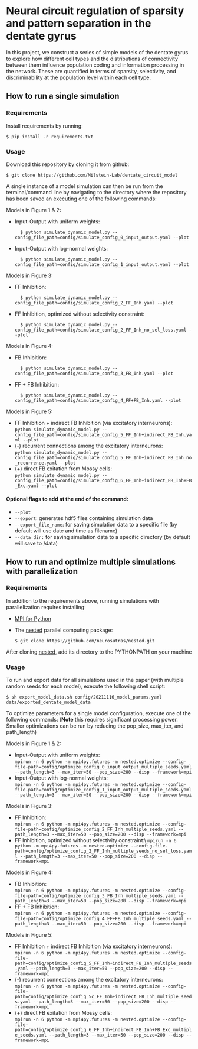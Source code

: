 Neural circuit regulation of sparsity and pattern separation in the dentate gyrus
========

In this project, we construct a series of simple models of the dentate gyrus to explore how different cell types and the
distributions of connectivity between them influence population coding and information processing in the network. These
are quantified in terms of sparsity, selectivity, and discriminability at the population level within each cell type. 


How to run a single simulation
------------

### Requirements
Install requirements by running:

    $ pip install -r requirements.txt

### Usage
Download this repository by cloning it from github:

    $ git clone https://github.com/Milstein-Lab/dentate_circuit_model

A single instance of a model simulation can then be run from the terminal/command line by navigating to the directory
where the repository has been saved an executing one of the following commands:

Models in Figure 1 & 2:
* Input-Output with uniform weights:


        $ python simulate_dynamic_model.py --config_file_path=config/simulate_config_0_input_output.yaml --plot

* Input-Output with log-normal weights:


        $ python simulate_dynamic_model.py --config_file_path=config/simulate_config_1_input_output.yaml --plot

Models in Figure 3:
* FF Inhibition:

        $ python simulate_dynamic_model.py --config_file_path=config/simulate_config_2_FF_Inh.yaml --plot

* FF Inhibition, optimized without selectivity constraint:

        $ python simulate_dynamic_model.py --config_file_path=config/simulate_config_2_FF_Inh_no_sel_loss.yaml --plot`

Models in Figure 4:
* FB Inhibition:

        $ python simulate_dynamic_model.py --config_file_path=config/simulate_config_3_FB_Inh.yaml --plot

* FF + FB Inhibition:

        $ python simulate_dynamic_model.py --config_file_path=config/simulate_config_4_FF+FB_Inh.yaml --plot

Models in Figure 5:
* FF Inhibition + indirect FB Inhibition (via excitatory interneurons):\
`python simulate_dynamic_model.py --config_file_path=config/simulate_config_5_FF_Inh+indirect_FB_Inh.yaml --plot`
* (-) recurrent connections among the excitatory interneurons:\
`python simulate_dynamic_model.py --config_file_path=config/simulate_config_5_FF_Inh+indirect_FB_Inh_no_recurrence.yaml --plot`
* (+) direct FB exitation from Mossy cells:\
`python simulate_dynamic_model.py --config_file_path=config/simulate_config_6_FF_Inh+indirect_FB_Inh+FB_Exc.yaml --plot`

#### Optional flags to add at the end of the command:
* `--plot`
* `--export`: generates hdf5 files containing simulation data
* `--export_file_name`: for saving simulation data to a specific file (by default will use date and time as filename)
* `--data_dir:` for saving simulation data to a specific directory (by default will save to /data)


How to run and optimize multiple simulations with parallelization
------------
### Requirements
In addition to the requirements above, running simulations with parallelization requires installing:

* [MPI for Python](https://mpi4py.readthedocs.io/en/stable/install.html)
* The [nested](https://github.com/neurosutras/nested) parallel computing package:


      $ git clone https://github.com/neurosutras/nested.git

After cloning [nested](https://github.com/neurosutras/nested), add its directory to the PYTHONPATH on your machine


### Usage
To run and export data for all simulations used in the paper (with multiple random seeds for each model), execute the following shell script:

    $ sh export_model_data.sh config/20211116_model_params.yaml data/exported_dentate_model_data

To optimize parameters for a single model configuration, execute one of the following commands:
(**Note** this requires significant processing power. Smaller optimizations can be run by reducing the pop_size, max_iter, and path_length)

Models in Figure 1 & 2:
* Input-Output with uniform weights:\
`mpirun -n 6 python -m mpi4py.futures -m nested.optimize --config-file-path=config/optimize_config_0_input_output_multiple_seeds.yaml --path_length=3 --max_iter=50 --pop_size=200 --disp --framework=mpi`
* Input-Output with log-normal weights:\
`mpirun -n 6 python -m mpi4py.futures -m nested.optimize --config-file-path=config/optimize_config_1_input_output_multiple_seeds.yaml --path_length=3 --max_iter=50 --pop_size=200 --disp --framework=mpi`

Models in Figure 3:
* FF Inhibition: \
`mpirun -n 6 python -m mpi4py.futures -m nested.optimize --config-file-path=config/optimize_config_2_FF_Inh_multiple_seeds.yaml --path_length=3 --max_iter=50 --pop_size=200 --disp --framework=mpi`
* FF Inhibition, optimized without selectivity constraint:\ 
`mpirun -n 6 python -m mpi4py.futures -m nested.optimize --config-file-path=config/optimize_config_2_FF_Inh_multiple_seeds_no_sel_loss.yaml --path_length=3 --max_iter=50 --pop_size=200 --disp --framework=mpi`

Models in Figure 4:
* FB Inhibition:\
`mpirun -n 6 python -m mpi4py.futures -m nested.optimize --config-file-path=config/optimize_config_3_FB_Inh_multiple_seeds.yaml --path_length=3 --max_iter=50 --pop_size=200 --disp --framework=mpi`
* FF + FB Inhibition:\
`mpirun -n 6 python -m mpi4py.futures -m nested.optimize --config-file-path=config/optimize_config_4_FF+FB_Inh_multiple_seeds.yaml --path_length=3 --max_iter=50 --pop_size=200 --disp --framework=mpi`

Models in Figure 5:
* FF Inhibition + indirect FB Inhibition (via excitatory interneurons):\
`mpirun -n 6 python -m mpi4py.futures -m nested.optimize --config-file-path=config/optimize_config_5_FF_Inh+indirect_FB_Inh_multiple_seeds.yaml --path_length=3 --max_iter=50 --pop_size=200 --disp --framework=mpi`
* (-) recurrent connections among the excitatory interneurons:\
`mpirun -n 6 python -m mpi4py.futures -m nested.optimize --config-file-path=config/optimize_config_5c_FF_Inh+indirect_FB_Inh_multiple_seeds.yaml --path_length=3 --max_iter=50 --pop_size=200 --disp --framework=mpi`
* (+) direct FB exitation from Mossy cells:\
`mpirun -n 6 python -m mpi4py.futures -m nested.optimize --config-file-path=config/optimize_config_6_FF_Inh+indirect_FB_Inh+FB_Exc_multiple_seeds.yaml --path_length=3 --max_iter=50 --pop_size=200 --disp --framework=mpi`

